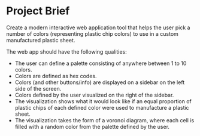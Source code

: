 # Project Brief

Create a modern interactive web application tool that helps the user pick a number of colors (representing plastic chip colors) to use in a custom manufactured plastic sheet. 

The web app should have the following qualities:
- The user can define a palette consisting of anywhere between 1 to 10 colors. 
- Colors are defined as hex codes.
- Colors (and other buttons/info) are displayed on a sidebar on the left side of the screen.
- Colors defined by the user visualized on the right of the sidebar.
- The visualization shows what it would look like if an equal proportion of plastic chips of each defined color were used to manufacture a plastic sheet.
- The visualization takes the form of a voronoi diagram, where each cell is filled with a random color from the palette defined by the user.